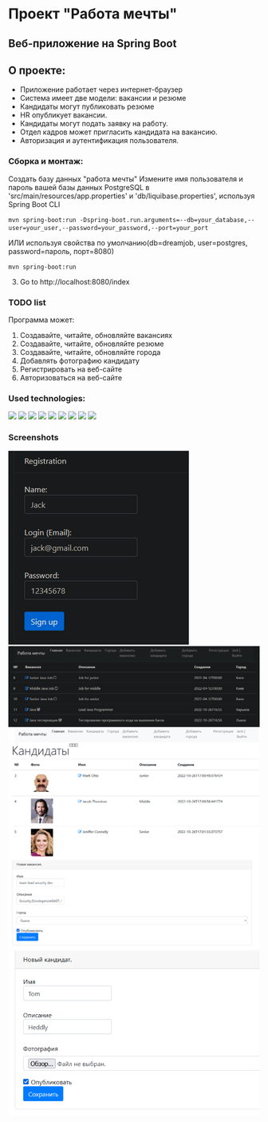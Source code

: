 # Проект "Работа мечты"
## Веб-приложение на Spring Boot

## О проекте:
- Приложение работает через интернет-браузер
- Система имеет две модели: вакансии и резюме
- Кандидаты могут публиковать резюме
- HR опубликует вакансии.
- Кандидаты могут подать заявку на работу. 
- Отдел кадров может пригласить кандидата на вакансию.
- Авторизация и аутентификация пользователя.

### Сборка и монтаж:
Создать базу данных "работа мечты"
Измените имя пользователя и пароль вашей базы данных PostgreSQL в 'src/main/resources/app.properties' 
и 'db/liquibase.properties', используя Spring Boot CLI

```shell
mvn spring-boot:run -Dspring-boot.run.arguments=--db=your_database,--user=your_user,--password=your_password,--port=your_port
```
ИЛИ используя свойства по умолчанию(db=dreamjob, user=postgres, password=пароль, порт=8080)

```shell
mvn spring-boot:run
```
3. Go to http://localhost:8080/index

### TODO list
Программа может:
1. Создавайте, читайте, обновляйте вакансиях
2. Создавайте, читайте, обновляйте резюме
3. Создавайте, читайте, обновляйте города
4. Добавлять фотографию кандидату
5. Регистрировать на веб-сайте
6. Авторизоваться на веб-сайте

### Used technologies:
![](https://img.shields.io/badge/Postgresql-42.4.2-green)
![](https://img.shields.io/badge/SpringBoot-2.7.2-important)
![](https://img.shields.io/badge/Servlet-API-brightgreen)
![](https://img.shields.io/badge/Thymeleaf-blue)
![](https://img.shields.io/badge/Java-18.0-blueviolet)
![](https://img.shields.io/badge/H2database-2.1-inactive)
![](https://img.shields.io/badge/JDBC-API-yellow)
![](https://img.shields.io/badge/Junit-4-success)
![](https://img.shields.io/badge/Liquibase-4.15-critical)

### Screenshots
![](src/main/resources/images/registration.png)
![](src/main/resources/images/list_vacancies.png)
![](src/main/resources/images/candidates.png)
![](src/main/resources/images/add_vacancy.png)
![](src/main/resources/images/add_cabdidate.png)